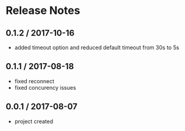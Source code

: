 
# Release Notes

## 0.1.2 / 2017-10-16
- added timeout option and reduced default timeout from 30s to 5s

## 0.1.1 / 2017-08-18
- fixed reconnect
- fixed concurency issues

## 0.0.1 / 2017-08-07
- project created

